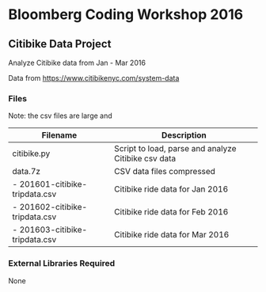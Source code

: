 # Bloomberg Coding Workshop 2016

## Citibike Data Project
Analyze Citibike data from Jan - Mar 2016

Data from https://www.citibikenyc.com/system-data

### Files
Note: the csv files are large and 

Filename | Description
---|---
citibike.py | Script to load, parse and analyze Citibike csv data
data.7z | CSV data files compressed
  - 201601-citibike-tripdata.csv | Citibike ride data for Jan 2016
  - 201602-citibike-tripdata.csv | Citibike ride data for Feb 2016
  - 201603-citibike-tripdata.csv | Citibike ride data for Mar 2016

### External Libraries Required
None
